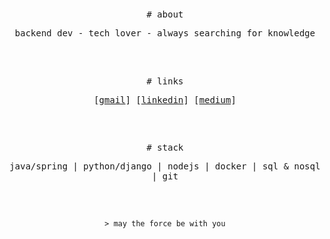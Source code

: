 <div align="center">

<h2></h2>

<samp># about</samp>

<samp>backend dev - tech lover - always searching for knowledge</samp>

<h2></h2><br>

<samp># links</samp>

<p align="center">
    <samp>
      [<a href="mailto:lucasjurgensenr@gmail.com">gmail</a>]
      [<a href="https://www.linkedin.com/in/lucasjur">linkedin</a>]
      [<a href="https://medium.com/@lucas.jurgensen">medium</a>]
    </samp>
</p>

<h2></h2><br>

<samp># stack</samp>

<samp>java/spring | python/django | nodejs | docker | sql & nosql | git</samp>

<h2></h2><br>

```console
> may the force be with you
```

</div>
